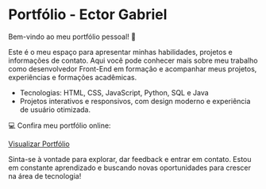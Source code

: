 # Portfólio - Ector Gabriel

Bem-vindo ao meu portfólio pessoal! 🌟

Este é o meu espaço para apresentar minhas habilidades, projetos e informações de contato. Aqui você pode conhecer mais sobre meu trabalho como desenvolvedor Front-End em formação e acompanhar meus projetos, experiências e formações acadêmicas.

- Tecnologias: HTML, CSS, JavaScript, Python, SQL e Java
- Projetos interativos e responsivos, com design moderno e experiência de usuário otimizada.

💻 Confira meu portfólio online:

[Visualizar Portfólio](https://portfolio-ector-gabriel.vercel.app/)

Sinta-se à vontade para explorar, dar feedback e entrar em contato. Estou em constante aprendizado e buscando novas oportunidades para crescer na área de tecnologia!
